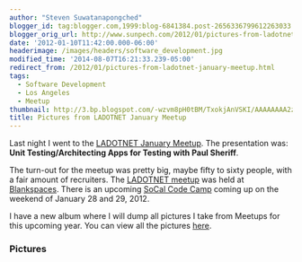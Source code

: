 ```yaml
---
author: "Steven Suwatanapongched"
blogger_id: tag:blogger.com,1999:blog-6841384.post-2656336799612263033
blogger_orig_url: http://www.sunpech.com/2012/01/pictures-from-ladotnet-january-meetup.html
date: '2012-01-10T11:42:00.000-06:00'
headerimage: /images/headers/software_development.jpg
modified_time: '2014-08-07T16:21:33.239-05:00'
redirect_from: /2012/01/pictures-from-ladotnet-january-meetup.html
tags:
  - Software Development
  - Los Angeles
  - Meetup
thumbnail: http://3.bp.blogspot.com/-wzvm8pH0tBM/TxokjAnVSKI/AAAAAAAA2zU/l-BMG3ZCH34/s600/2012-01-09+at+18-34-30.jpg
title: Pictures from LADOTNET January Meetup
---
```



Last night I went to the <a href="http://www.ladotnet.org/events/44238462/?eventId=44238462&amp;action=detail">LADOTNET January Meetup</a>. The presentation was: <b>Unit Testing/Architecting Apps for Testing with Paul Sheriff</b>.

The turn-out for the meetup was pretty big, maybe fifty to sixty people, with a fair amount of recruiters. The <a href="http://www.ladotnet.org/">LADOTNET meetup</a> was held at <a href="http://www.blankspaces.com/">Blankspaces</a>. There is an upcoming <a href="http://www.socalcodecamp.com/">SoCal Code Camp</a> coming up on the weekend of January 28 and 29, 2012.

I have a new album where I will dump all pictures I take from Meetups for this upcoming year. You can view all the pictures <a href="https://picasaweb.google.com/sunpech/2012Meetups?authuser=0&amp;feat=directlink">here</a>.

### Pictures

<a href="http://3.bp.blogspot.com/-wzvm8pH0tBM/TxokjAnVSKI/AAAAAAAA2zU/l-BMG3ZCH34/s600/2012-01-09+at+18-34-30.jpg" alt=""><img   border="0"  src="http://3.bp.blogspot.com/-wzvm8pH0tBM/TxokjAnVSKI/AAAAAAAA2zU/l-BMG3ZCH34/s320/2012-01-09+at+18-34-30.jpg" alt=""  /></a>

<a href="http://3.bp.blogspot.com/-u0QVBneyjV4/Txokj0cFTCI/AAAAAAAA2zc/-vnr085As5E/s600/2012-01-09+at+18-34-44.jpg" alt=""><img   border="0"  src="http://3.bp.blogspot.com/-u0QVBneyjV4/Txokj0cFTCI/AAAAAAAA2zc/-vnr085As5E/s320/2012-01-09+at+18-34-44.jpg" alt=""  /></a>

<a href="http://1.bp.blogspot.com/-w7xlY7YEJaU/TxoknH_xZ6I/AAAAAAAA2z8/QDImtiJDiT8/s600/2012-01-09+at+18-57-41.jpg" alt=""><img   border="0"  src="http://1.bp.blogspot.com/-w7xlY7YEJaU/TxoknH_xZ6I/AAAAAAAA2z8/QDImtiJDiT8/s320/2012-01-09+at+18-57-41.jpg" alt=""  /></a>

<a href="http://4.bp.blogspot.com/-9f3-jq0kT24/Txokni4SygI/AAAAAAAA204/ev_bb_aX0tg/s600/2012-01-09+at+18-57-50.jpg" alt=""><img   border="0"  src="http://4.bp.blogspot.com/-9f3-jq0kT24/Txokni4SygI/AAAAAAAA204/ev_bb_aX0tg/s320/2012-01-09+at+18-57-50.jpg" alt=""  /></a>

<a href="http://2.bp.blogspot.com/-vBxNc3HkX6E/TxokpTneyhI/AAAAAAAA22U/IFTXfnaRyEE/s600/2012-01-09+at+19-04-16.jpg" alt=""><img   border="0"  src="http://2.bp.blogspot.com/-vBxNc3HkX6E/TxokpTneyhI/AAAAAAAA22U/IFTXfnaRyEE/s320/2012-01-09+at+19-04-16.jpg" alt=""  /></a>

<a href="http://4.bp.blogspot.com/-qBZ-isI7Rng/TxokrqkvJlI/AAAAAAAA230/z-cJcwem4Yo/s600/2012-01-09+at+19-08-10.jpg" alt=""><img   border="0"  src="http://4.bp.blogspot.com/-qBZ-isI7Rng/TxokrqkvJlI/AAAAAAAA230/z-cJcwem4Yo/s320/2012-01-09+at+19-08-10.jpg" alt=""  /></a>

<a href="http://1.bp.blogspot.com/-gWnu_0INmVQ/TxoktT3r7KI/AAAAAAAA21Q/YJb4vEk8tHA/s600/2012-01-09+at+19-08-25.jpg" alt=""><img   border="0"  src="http://1.bp.blogspot.com/-gWnu_0INmVQ/TxoktT3r7KI/AAAAAAAA21Q/YJb4vEk8tHA/s320/2012-01-09+at+19-08-25.jpg" alt=""  /></a>

<a href="http://3.bp.blogspot.com/-1nd42wJ69W0/Txokvhl0nsI/AAAAAAAA28Y/NWJQJa0JQVA/s600/2012-01-09+at+19-16-58.jpg" alt=""><img   border="0"  src="http://3.bp.blogspot.com/-1nd42wJ69W0/Txokvhl0nsI/AAAAAAAA28Y/NWJQJa0JQVA/s320/2012-01-09+at+19-16-58.jpg" alt=""  /></a>

<a href="http://4.bp.blogspot.com/-ZztTDcmdEyE/Txokxv9rhzI/AAAAAAAA22M/I5iWpE4NrSA/s600/2012-01-09+at+19-23-26.jpg" alt=""><img   border="0"  src="http://4.bp.blogspot.com/-ZztTDcmdEyE/Txokxv9rhzI/AAAAAAAA22M/I5iWpE4NrSA/s320/2012-01-09+at+19-23-26.jpg" alt=""  /></a>

<a href="http://4.bp.blogspot.com/-7vDJ4aw7ExQ/Txok3kXOiwI/AAAAAAAA278/eom2Js24XPo/s600/2012-01-09+at+19-27-28.jpg" alt=""><img   border="0"  src="http://4.bp.blogspot.com/-7vDJ4aw7ExQ/Txok3kXOiwI/AAAAAAAA278/eom2Js24XPo/s320/2012-01-09+at+19-27-28.jpg" alt=""  /></a>

<a href="http://2.bp.blogspot.com/-Bd_cJ7H7vFs/Txok4QU3PLI/AAAAAAAA23U/n6qXtrL1T6E/s600/2012-01-09+at+19-27-37.jpg" alt=""><img   border="0"  src="http://2.bp.blogspot.com/-Bd_cJ7H7vFs/Txok4QU3PLI/AAAAAAAA23U/n6qXtrL1T6E/s320/2012-01-09+at+19-27-37.jpg" alt=""  /></a>

<a href="http://4.bp.blogspot.com/-kxzssoYqWI4/Txok44jAo1I/AAAAAAAA23c/YwU-Xuy_EWg/s600/2012-01-09+at+19-28-02.jpg" alt=""><img   border="0"  src="http://4.bp.blogspot.com/-kxzssoYqWI4/Txok44jAo1I/AAAAAAAA23c/YwU-Xuy_EWg/s320/2012-01-09+at+19-28-02.jpg" alt=""  /></a>

<a href="http://2.bp.blogspot.com/-OpoFmfPHa5M/Txok5q-izlI/AAAAAAAA23k/OeZif-SbL7w/s600/2012-01-09+at+19-37-38.jpg" alt=""><img   border="0"  src="http://2.bp.blogspot.com/-OpoFmfPHa5M/Txok5q-izlI/AAAAAAAA23k/OeZif-SbL7w/s320/2012-01-09+at+19-37-38.jpg" alt=""  /></a>